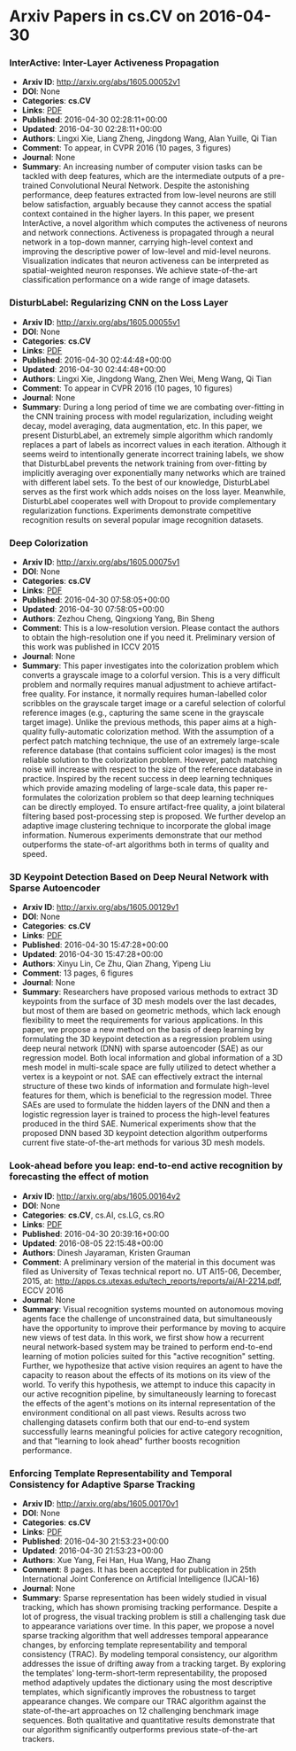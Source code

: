 # Arxiv Papers in cs.CV on 2016-04-30
### InterActive: Inter-Layer Activeness Propagation
- **Arxiv ID**: http://arxiv.org/abs/1605.00052v1
- **DOI**: None
- **Categories**: **cs.CV**
- **Links**: [PDF](http://arxiv.org/pdf/1605.00052v1)
- **Published**: 2016-04-30 02:28:11+00:00
- **Updated**: 2016-04-30 02:28:11+00:00
- **Authors**: Lingxi Xie, Liang Zheng, Jingdong Wang, Alan Yuille, Qi Tian
- **Comment**: To appear, in CVPR 2016 (10 pages, 3 figures)
- **Journal**: None
- **Summary**: An increasing number of computer vision tasks can be tackled with deep features, which are the intermediate outputs of a pre-trained Convolutional Neural Network. Despite the astonishing performance, deep features extracted from low-level neurons are still below satisfaction, arguably because they cannot access the spatial context contained in the higher layers. In this paper, we present InterActive, a novel algorithm which computes the activeness of neurons and network connections. Activeness is propagated through a neural network in a top-down manner, carrying high-level context and improving the descriptive power of low-level and mid-level neurons. Visualization indicates that neuron activeness can be interpreted as spatial-weighted neuron responses. We achieve state-of-the-art classification performance on a wide range of image datasets.



### DisturbLabel: Regularizing CNN on the Loss Layer
- **Arxiv ID**: http://arxiv.org/abs/1605.00055v1
- **DOI**: None
- **Categories**: **cs.CV**
- **Links**: [PDF](http://arxiv.org/pdf/1605.00055v1)
- **Published**: 2016-04-30 02:44:48+00:00
- **Updated**: 2016-04-30 02:44:48+00:00
- **Authors**: Lingxi Xie, Jingdong Wang, Zhen Wei, Meng Wang, Qi Tian
- **Comment**: To appear in CVPR 2016 (10 pages, 10 figures)
- **Journal**: None
- **Summary**: During a long period of time we are combating over-fitting in the CNN training process with model regularization, including weight decay, model averaging, data augmentation, etc. In this paper, we present DisturbLabel, an extremely simple algorithm which randomly replaces a part of labels as incorrect values in each iteration. Although it seems weird to intentionally generate incorrect training labels, we show that DisturbLabel prevents the network training from over-fitting by implicitly averaging over exponentially many networks which are trained with different label sets. To the best of our knowledge, DisturbLabel serves as the first work which adds noises on the loss layer. Meanwhile, DisturbLabel cooperates well with Dropout to provide complementary regularization functions. Experiments demonstrate competitive recognition results on several popular image recognition datasets.



### Deep Colorization
- **Arxiv ID**: http://arxiv.org/abs/1605.00075v1
- **DOI**: None
- **Categories**: **cs.CV**
- **Links**: [PDF](http://arxiv.org/pdf/1605.00075v1)
- **Published**: 2016-04-30 07:58:05+00:00
- **Updated**: 2016-04-30 07:58:05+00:00
- **Authors**: Zezhou Cheng, Qingxiong Yang, Bin Sheng
- **Comment**: This is a low-resolution version. Please contact the authors to
  obtain the high-resolution one if you need it. Preliminary version of this
  work was published in ICCV 2015
- **Journal**: None
- **Summary**: This paper investigates into the colorization problem which converts a grayscale image to a colorful version. This is a very difficult problem and normally requires manual adjustment to achieve artifact-free quality. For instance, it normally requires human-labelled color scribbles on the grayscale target image or a careful selection of colorful reference images (e.g., capturing the same scene in the grayscale target image). Unlike the previous methods, this paper aims at a high-quality fully-automatic colorization method. With the assumption of a perfect patch matching technique, the use of an extremely large-scale reference database (that contains sufficient color images) is the most reliable solution to the colorization problem. However, patch matching noise will increase with respect to the size of the reference database in practice. Inspired by the recent success in deep learning techniques which provide amazing modeling of large-scale data, this paper re-formulates the colorization problem so that deep learning techniques can be directly employed. To ensure artifact-free quality, a joint bilateral filtering based post-processing step is proposed. We further develop an adaptive image clustering technique to incorporate the global image information. Numerous experiments demonstrate that our method outperforms the state-of-art algorithms both in terms of quality and speed.



### 3D Keypoint Detection Based on Deep Neural Network with Sparse Autoencoder
- **Arxiv ID**: http://arxiv.org/abs/1605.00129v1
- **DOI**: None
- **Categories**: **cs.CV**
- **Links**: [PDF](http://arxiv.org/pdf/1605.00129v1)
- **Published**: 2016-04-30 15:47:28+00:00
- **Updated**: 2016-04-30 15:47:28+00:00
- **Authors**: Xinyu Lin, Ce Zhu, Qian Zhang, Yipeng Liu
- **Comment**: 13 pages, 6 figures
- **Journal**: None
- **Summary**: Researchers have proposed various methods to extract 3D keypoints from the surface of 3D mesh models over the last decades, but most of them are based on geometric methods, which lack enough flexibility to meet the requirements for various applications. In this paper, we propose a new method on the basis of deep learning by formulating the 3D keypoint detection as a regression problem using deep neural network (DNN) with sparse autoencoder (SAE) as our regression model. Both local information and global information of a 3D mesh model in multi-scale space are fully utilized to detect whether a vertex is a keypoint or not. SAE can effectively extract the internal structure of these two kinds of information and formulate high-level features for them, which is beneficial to the regression model. Three SAEs are used to formulate the hidden layers of the DNN and then a logistic regression layer is trained to process the high-level features produced in the third SAE. Numerical experiments show that the proposed DNN based 3D keypoint detection algorithm outperforms current five state-of-the-art methods for various 3D mesh models.



### Look-ahead before you leap: end-to-end active recognition by forecasting the effect of motion
- **Arxiv ID**: http://arxiv.org/abs/1605.00164v2
- **DOI**: None
- **Categories**: **cs.CV**, cs.AI, cs.LG, cs.RO
- **Links**: [PDF](http://arxiv.org/pdf/1605.00164v2)
- **Published**: 2016-04-30 20:39:16+00:00
- **Updated**: 2016-08-05 22:15:48+00:00
- **Authors**: Dinesh Jayaraman, Kristen Grauman
- **Comment**: A preliminary version of the material in this document was filed as
  University of Texas technical report no. UT AI15-06, December, 2015, at:
  http://apps.cs.utexas.edu/tech_reports/reports/ai/AI-2214.pdf, ECCV 2016
- **Journal**: None
- **Summary**: Visual recognition systems mounted on autonomous moving agents face the challenge of unconstrained data, but simultaneously have the opportunity to improve their performance by moving to acquire new views of test data. In this work, we first show how a recurrent neural network-based system may be trained to perform end-to-end learning of motion policies suited for this "active recognition" setting. Further, we hypothesize that active vision requires an agent to have the capacity to reason about the effects of its motions on its view of the world. To verify this hypothesis, we attempt to induce this capacity in our active recognition pipeline, by simultaneously learning to forecast the effects of the agent's motions on its internal representation of the environment conditional on all past views. Results across two challenging datasets confirm both that our end-to-end system successfully learns meaningful policies for active category recognition, and that "learning to look ahead" further boosts recognition performance.



### Enforcing Template Representability and Temporal Consistency for Adaptive Sparse Tracking
- **Arxiv ID**: http://arxiv.org/abs/1605.00170v1
- **DOI**: None
- **Categories**: **cs.CV**
- **Links**: [PDF](http://arxiv.org/pdf/1605.00170v1)
- **Published**: 2016-04-30 21:53:23+00:00
- **Updated**: 2016-04-30 21:53:23+00:00
- **Authors**: Xue Yang, Fei Han, Hua Wang, Hao Zhang
- **Comment**: 8 pages. It has been accepted for publication in 25th International
  Joint Conference on Artificial Intelligence (IJCAI-16)
- **Journal**: None
- **Summary**: Sparse representation has been widely studied in visual tracking, which has shown promising tracking performance. Despite a lot of progress, the visual tracking problem is still a challenging task due to appearance variations over time. In this paper, we propose a novel sparse tracking algorithm that well addresses temporal appearance changes, by enforcing template representability and temporal consistency (TRAC). By modeling temporal consistency, our algorithm addresses the issue of drifting away from a tracking target. By exploring the templates' long-term-short-term representability, the proposed method adaptively updates the dictionary using the most descriptive templates, which significantly improves the robustness to target appearance changes. We compare our TRAC algorithm against the state-of-the-art approaches on 12 challenging benchmark image sequences. Both qualitative and quantitative results demonstrate that our algorithm significantly outperforms previous state-of-the-art trackers.



